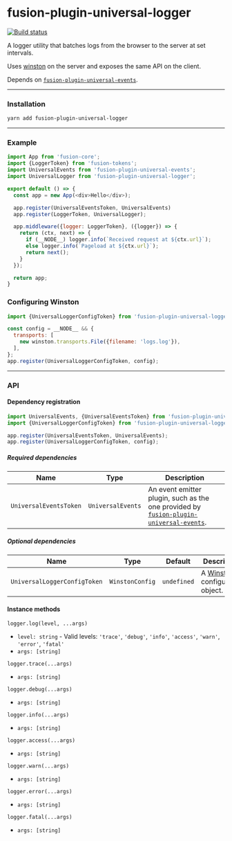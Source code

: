 # fusion-plugin-universal-logger

[![Build status](https://badge.buildkite.com/b2263b681b25bfe410fdf3ba640e682491c77bd61b4f0e63c9.svg?branch=master)](https://buildkite.com/uberopensource/fusion-plugin-universal-logger)

A logger utility that batches logs from the browser to the server at set intervals.

Uses [winston](https://github.com/winstonjs/winston) on the server and exposes the same API on the client.

Depends on [`fusion-plugin-universal-events`](https://github.com/fusionjs/fusion-plugin-universal-events).

---

### Installation

```sh
yarn add fusion-plugin-universal-logger
```

---

### Example

```js
import App from 'fusion-core';
import {LoggerToken} from 'fusion-tokens';
import UniversalEvents from 'fusion-plugin-universal-events';
import UniversalLogger from 'fusion-plugin-universal-logger';

export default () => {
  const app = new App(<div>Hello</div>);

  app.register(UniversalEventsToken, UniversalEvents)
  app.register(LoggerToken, UniversalLogger);

  app.middleware({logger: LoggerToken}, ({logger}) => {
    return (ctx, next) => {
      if (__NODE__) logger.info(`Received request at ${ctx.url}`);
      else logger.info(`Pageload at ${ctx.url}`);
      return next();
    }
  });

  return app;
}
```

### Configuring Winston

```js
import {UniversalLoggerConfigToken} from 'fusion-plugin-universal-logger';

const config = __NODE__ && {
  transports: [
    new winston.transports.File({filename: 'logs.log'}),
  ],
};
app.register(UniversalLoggerConfigToken, config);
```

---

### API

#### Dependency registration

```js
import UniversalEvents, {UniversalEventsToken} from 'fusion-plugin-universal-events';
import {UniversalLoggerConfigToken} from 'fusion-plugin-universal-logger';

app.register(UniversalEventsToken, UniversalEvents);
app.register(UniversalLoggerConfigToken, config);
```

##### Required dependencies

Name | Type | Description
-|-|-
`UniversalEventsToken` | `UniversalEvents` | An event emitter plugin, such as the one provided by [`fusion-plugin-universal-events`](https://github.com/fusionjs/fusion-plugin-universal-events).

##### Optional dependencies

Name | Type | Default | Description
-|-|-|-
`UniversalLoggerConfigToken` | `WinstonConfig` | `undefined` | A [Winston](https://github.com/winstonjs/winston) configuration object.


#### Instance methods

`logger.log(level, ...args)`

- `level: string` - Valid levels: `'trace'`, `'debug'`, `'info'`, `'access'`, `'warn'`, `'error'`, `'fatal'`
- `args: [string]`

`logger.trace(...args)`

- `args: [string]`

`logger.debug(...args)`

- `args: [string]`

`logger.info(...args)`

- `args: [string]`

`logger.access(...args)`

- `args: [string]`

`logger.warn(...args)`

- `args: [string]`

`logger.error(...args)`

- `args: [string]`

`logger.fatal(...args)`

- `args: [string]`
